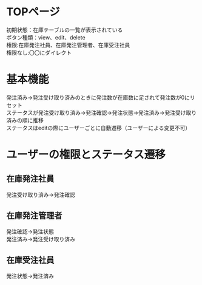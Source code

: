 # TOPページ  
初期状態：在庫テーブルの一覧が表示されている  
ボタン種類：view、edit、delete  
権限:在庫発注社員、在庫発注管理者、在庫受注社員  
権限なし:〇〇にダイレクト  




# 基本機能  
発注済み→発注受け取り済みのときに発注数が在庫数に足されて発注数が0にリセット  
ステータスが発注受け取り済み→発注確認→発注状態→発注済み→発注受け取り済みの順に推移  
ステータスはeditの際にユーザーごとに自動遷移（ユーザーによる変更不可）  

# ユーザーの権限とステータス遷移  
## 在庫発注社員  
発注受け取り済み→発注確認  
## 在庫発注管理者  
発注確認→発注状態  
発注済み→発注受け取り済み  
## 在庫受注社員  
発注状態→発注済み  
